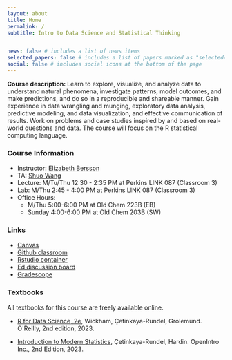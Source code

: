 ```yaml
---
layout: about
title: Home
permalink: /
subtitle: Intro to Data Science and Statistical Thinking


news: false # includes a list of news items
selected_papers: false # includes a list of papers marked as "selected={true}"
social: false # includes social icons at the bottom of the page
---
```


<b> Course description: </b> Learn to explore, visualize, and analyze data to understand natural phenomena, investigate patterns, model outcomes, and make predictions, and do so in a reproducible and shareable manner. Gain experience in data wrangling and munging, exploratory data analysis, predictive modeling, and data visualization, and effective communication of results. Work on problems and case studies inspired by and based on real-world questions and data. The course will focus on the R statistical computing language.

<h3> Course Information </h3>

- Instructor: [Elizabeth Bersson](https://betsybersson.github.io/)
- TA: [Shuo Wang](https://scholars.duke.edu/person/shuo.wang717)
- Lecture: M/Tu/Thu 12:30 - 2:35 PM at Perkins LINK 087 (Classroom 3)
- Lab: M/Thu 2:45 - 4:00 PM at Perkins LINK 087 (Classroom 3)
- Office Hours:
  - M/Thu 5:00-6:00 PM at Old Chem 223B (EB)
  - Sunday 4:00-6:00 PM at Old Chem 203B (SW)

<h3> Links </h3>

- [Canvas](https://canvas.duke.edu/courses/33182)
- [Github classroom](https://github.com/sta199-summer24)
- [Rstudio container](https://cmgr.oit.duke.edu/containers)
- [Ed discussion board](https://edstem.org/us/courses/59071/discussion/)
- [Gradescope](https://canvas.duke.edu/courses/33182/external_tools/181)

<h3> Textbooks </h3>

All textbooks for this course are freely available online. 

-   [R for Data Science, 2e](https://r4ds.hadley.nz/), Wickham, Çetinkaya-Rundel, Grolemund.
    O'Reilly, 2nd edition, 2023.
    
-   [Introduction to Modern Statistics](https://openintro-ims.netlify.app/), Çetinkaya-Rundel, Hardin. OpenIntro Inc., 2nd Edition, 2023.
